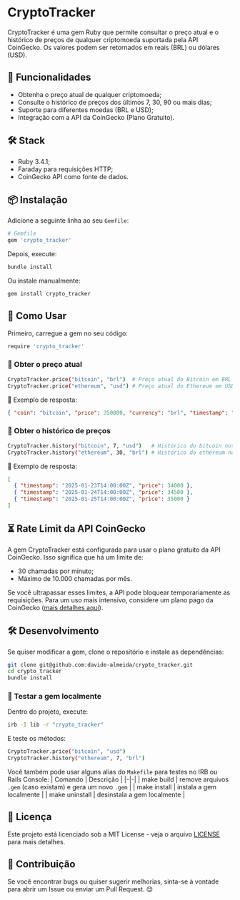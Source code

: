 # CryptoTracker
CryptoTracker é uma gem Ruby que permite consultar o preço atual e o histórico de preços de qualquer criptomoeda suportada pela API CoinGecko. Os valores podem ser retornados em reais (BRL) ou dólares (USD).

## 📌 Funcionalidades
- Obtenha o preço atual de qualquer criptomoeda;
- Consulte o histórico de preços dos últimos 7, 30, 90 ou mais dias;
- Suporte para diferentes moedas (BRL e USD);
- Integração com a API da CoinGecko (Plano Gratuito).

## 🛠️ Stack
- Ruby 3.4.1;
- Faraday para requisições HTTP;
- CoinGecko API como fonte de dados.

## 📦 Instalação
Adicione a seguinte linha ao seu `Gemfile`:
```ruby
# Gemfile
gem 'crypto_tracker'
```

Depois, execute:
```bash
bundle install
```

Ou instale manualmente:
```bash
gem install crypto_tracker
```

## 🚀 Como Usar
Primeiro, carregue a gem no seu código:
```bash
require 'crypto_tracker'
```
### 🔹 Obter o preço atual
```bash
CryptoTracker.price("bitcoin", "brl")  # Preço atual do Bitcoin em BRL
CryptoTracker.price("ethereum", "usd") # Preço atual do Ethereum em USD
```

📌 Exemplo de resposta:
```json
{ "coin": "bitcoin", "price": 350000, "currency": "brl", "timestamp": "2025-01-30T14:00:00Z" }
```

### 🔹 Obter o histórico de preços
```bash
CryptoTracker.history("bitcoin", 7, "usd")   # Histórico do bitcoin nos últimos 7 dias em USD
CryptoTracker.history("ethereum", 30, "brl") # Histórico do ethereum nos últimos 30 dias em BRL
```

📌 Exemplo de resposta:
```json
[
  { "timestamp": "2025-01-23T14:00:00Z", "price": 34000 },
  { "timestamp": "2025-01-24T14:00:00Z", "price": 34500 },
  { "timestamp": "2025-01-25T14:00:00Z", "price": 35000 }
]
```

## ⏳ Rate Limit da API CoinGecko
A gem CryptoTracker está configurada para usar o plano gratuito da API CoinGecko. Isso significa que há um limite de:
- 30 chamadas por minuto;
- Máximo de 10.000 chamadas por mês.

Se você ultrapassar esses limites, a API pode bloquear temporariamente as requisições. Para um uso mais intensivo, considere um plano pago da CoinGecko ([mais detalhes aqui](https://www.coingecko.com/en/api/pricing?utm_source=chatgpt.com)).

## 🛠️ Desenvolvimento
Se quiser modificar a gem, clone o repositório e instale as dependências:
```bash
git clone git@github.com:davide-almeida/crypto_tracker.git
cd crypto_tracker
bundle install
```

### 🔹 Testar a gem localmente
Dentro do projeto, execute:
```bash
irb -I lib -r "crypto_tracker"
```

E teste os métodos:
```bash
CryptoTracker.price("bitcoin", "usd")
CryptoTracker.history("ethereum", 7, "brl")
```

Você também pode usar alguns alias do `Makefile` para testes no IRB ou Rails Console:
| Comando | Descrição |
|-|-|
| make build | remove arquivos `.gem` (caso existam) e gera um novo `.gem` |
| make install | instala a gem localmente |
| make uninstall | desinstala a gem localmente |

## 📜 Licença
Este projeto está licenciado sob a MIT License - veja o arquivo [LICENSE](https://github.com/davide-almeida/crypto_tracker/blob/main/LICENSE.txt) para mais detalhes.

## 🤝 Contribuição
Se você encontrar bugs ou quiser sugerir melhorias, sinta-se à vontade para abrir um Issue ou enviar um Pull Request. 😊